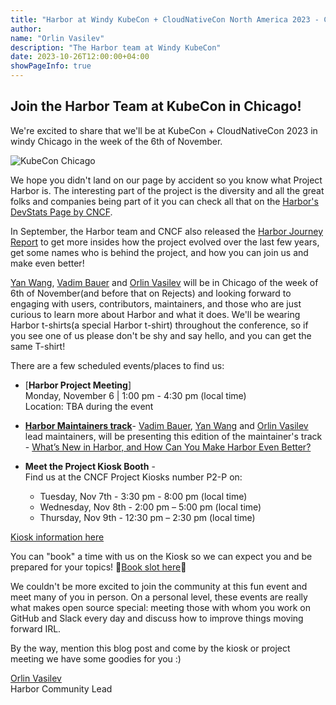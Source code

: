 ```yaml
---
title: "Harbor at Windy KubeCon + CloudNativeCon North America 2023 - Chicago"
author:
name: "Orlin Vasilev"
description: "The Harbor team at Windy KubeCon"
date: 2023-10-26T12:00:00+04:00
showPageInfo: true
---
```


## Join the Harbor Team at KubeCon in Chicago!

We're excited to share that we'll be at KubeCon + CloudNativeCon 2023 in windy Chicago in the week of the 6th of November.

![KubeCon Chicago](../img/kubeconna2023.jpeg)

We hope you didn't land on our page by accident so you know what Project Harbor is. The interesting part of the project is the diversity and all the great folks and companies being part of it you can check all that on the [Harbor's DevStats Page by CNCF](https://all.devstats.cncf.io/d/53/projects-health?orgId=1).

In September, the Harbor team and CNCF also released the [Harbor Journey Report](https://www.cncf.io/reports/harbor-project-journey-report/) to get more insides how the project evolved over the last few years, get some names who is behind the project, and how you can join us and make even better!


[Yan Wang](https://twitter.com/wy65701436), [Vadim Bauer](https://twitter.com/vad1mo) and [Orlin Vasilev](https://twitter.com/OrlinVasilev) will be in Chicago of the week of 6th of November(and before that on Rejects)
and looking forward to engaging with users, contributors, maintainers, and those who are just curious
to learn more about Harbor and what it does. We'll be wearing Harbor t-shirts(a special Harbor t-shirt)
throughout the conference, so if you see one of us please don't be shy and say
hello, and you can get the same T-shirt!

There are a few scheduled events/places to find us:

* [**Harbor Project Meeting**]  
Monday, November 6 | 1:00 pm - 4:30 pm (local time)  
Location: TBA during the event

* [**Harbor Maintainers track**](https://sched.co/1R2sU)- [Vadim Bauer](https://twitter.com/vad1mo), [Yan Wang](https://twitter.com/wy65701436) and [Orlin Vasilev](https://twitter.com/OrlinVasilev) lead maintainers, will be presenting this edition of the maintainer's track - [What’s New in Harbor, and How Can You Make Harbor Even Better?](https://sched.co/1R2sU)  


* **Meet the Project Kiosk Booth** -  
Find us at the CNCF Project Kiosks number P2-P on:  
  - Tuesday, Nov 7th - 3:30 pm - 8:00 pm (local time)  
  - Wednesday, Nov 8th - 2:00 pm – 5:00 pm (local time)  
  - Thursday, Nov 9th - 12:30 pm – 2:30 pm (local time)  

[Kiosk information here](https://events.linuxfoundation.org/kubecon-cloudnativecon-north-america/program/project-engagement/#kiosk-information)  

You can "book" a time with us on the Kiosk so we can expect you and be prepared for your topics!
📅[Book slot here](https://calendly.com/goharbor/meet-kubeconna)📅  



We couldn't be more excited to join the community at this fun event and
meet many of you in person. On a personal level, these events are
really what makes open source special: meeting those with whom you work on
GitHub and Slack every day and discuss how to improve things moving
forward IRL.

By the way, mention this blog post and come by the kiosk or project meeting we have some goodies for you :)

[Orlin Vasilev](https://twitter.com/OrlinVasilev)  
Harbor Community Lead
